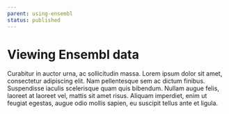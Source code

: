 ```yaml
---
parent: using-ensembl
status: published
---
```


# Viewing Ensembl data

Curabitur in auctor urna, ac sollicitudin massa. Lorem ipsum dolor sit amet, consectetur adipiscing elit. Nam pellentesque sem ac dictum finibus. Suspendisse iaculis scelerisque quam quis bibendum. Nullam augue felis, laoreet at laoreet vel, mattis sit amet risus. Aliquam imperdiet, enim ut feugiat egestas, augue odio mollis sapien, eu suscipit tellus ante et ligula.
